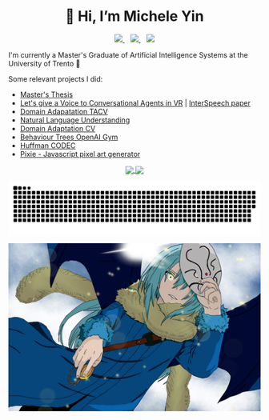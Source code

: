 <h1 align="center">👋 Hi, I’m Michele Yin</h1>

<p align='center'>
  <a href="https://www.linkedin.com/in/michele-yin-42a36a229/">
    <img src="https://img.shields.io/badge/LinkedIn-0077B5?style=for-the-badge&logo=linkedin&logoColor=white"></img>
  </a>&nbsp;&nbsp;
  <a href="https://github.com/BigEmperor26/">
    <img src="https://img.shields.io/badge/GitHub-100000?style=for-the-badge&logo=github&logoColor=white"></img>
  </a>&nbsp;&nbsp;
  <a href="mailto:mickyin3@gmail.com">
    <img src="https://img.shields.io/badge/Gmail-D14836?style=for-the-badge&logo=gmail&logoColor=white"></img>
  </a> 
   <!-- </a>&nbsp;&nbsp;
    <a href="https://BigEmperor26.github.io/">
    <img src="https://img.shields.io/badge/website-000000?style=for-the-badge&logo=About.me&logoColor=white"></img> -->
  </a> 
</p>
</p>

I'm currently a Master's Graduate of Artificial Intelligence Systems at the University of Trento 🤖


Some relevant projects I did:
- [Master's Thesis](https://github.com/BigEmperor26/Michele-Yin-Thesis)
- [Let's give a Voice to Conversational Agents in VR](https://github.com/sislab-unitn/Let-s-Give-a-Voice-to-Conversational-Agents-in-VR) | [InterSpeech paper](https://www.isca-speech.org/archive/interspeech_2023/yin23b_interspeech.html)
- [Domain Adapatation TACV](https://github.com/filippodaniotti/TACV-DA-project)
- [Natural Language Understanding](https://github.com/BigEmperor26/NLU)
- [Domain Adaptation CV](https://github.com/filippodaniotti/DL-domain-adaptation)
- [Behaviour Trees OpenAI Gym](https://github.com/fedeizzo/comparison-NEAT-BT-on-OpenAI-Gyms)
- [Huffman CODEC](https://github.com/BigEmperor26/HuffmanCODEC)
- [Pixie - Javascript pixel art generator](https://pixie-alpha.vercel.app/) 

<p align='center'>
<a href="#">
  <img align="center" src="https://github-readme-stats-smoky-nine-37.vercel.app/api?username=BigEmperor26" />
</a>
<a href="#">
  <img align="center" src="https://github-readme-stats-smoky-nine-37.vercel.app/api/top-langs/?username=BigEmperor26&layout=compact" />
</a>
</p>
<!---
[![Anurag's GitHub stats](https://github-readme-stats-git-masterrstaa-rickstaa.vercel.app/api?username=BigEmperor26)](https://github.com/anuraghazra/github-readme-stats)
[![Top Langs](https://github-readme-stats-git-masterrstaa-rickstaa.vercel.app/api/top-langs/?username=BigEmperor26&layout=compact)](https://github.com/anuraghazra/github-readme-stats)
-->
<p align='center'>
  <a>
  <img align="center" src="https://github.com/BigEmperor26/bigemperor26/blob/output/github-contribution-grid-snake.svg" />
</a>
</p>
<p align='center'>
<a>
  <img align="center" src="https://github.com/BigEmperor26/bigemperor26/blob/main/rimuru.jpeg" />
</a>
</p>
